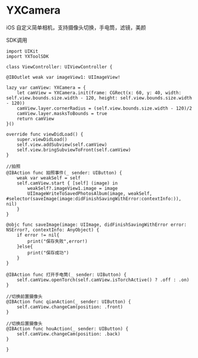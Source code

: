 # YXCamera
iOS 自定义简单相机，支持摄像头切换，手电筒，滤镜，美颜

SDK调用

    import UIKit
    import YXToolSDK

    class ViewController: UIViewController {

    @IBOutlet weak var imageView1: UIImageView!
    
    lazy var camView: YXCamera = {
        let camView = YXCamera.init(frame: CGRect(x: 60, y: 40, width: self.view.bounds.size.width - 120, height: self.view.bounds.size.width - 120))
        camView.layer.cornerRadius = (self.view.bounds.size.width - 120)/2
        camView.layer.masksToBounds = true
        return camView
    }()
    
    override func viewDidLoad() {
        super.viewDidLoad()
        self.view.addSubview(self.camView)
        self.view.bringSubviewToFront(self.camView)
    }
    
    //拍照
    @IBAction func 拍照事件(_ sender: UIButton) {
        weak var weakSelf = self
        self.camView.start { [self] (image) in
            weakSelf?.imageView1.image = image
            UIImageWriteToSavedPhotosAlbum(image, weakSelf, #selector(saveImage(image:didFinishSavingWithError:contextInfo:)), nil)
        }
    }
    
    @objc func saveImage(image: UIImage, didFinishSavingWithError error: NSError?, contextInfo: AnyObject) {
        if error != nil{
            print("保存失败",error!)
        }else{
            print("保存成功")
        }
    }
    
    @IBAction func 打开手电筒(_ sender: UIButton) {
        self.camView.openTorch(self.camView.isTorchActive() ? .off : .on)
    }
    
    //切换前置摄像头
    @IBAction func qianAction(_ sender: UIButton) {
        self.camView.changeCam(position: .front)
    }
    
    //切换后置摄像头
    @IBAction func houAction(_ sender: UIButton) {
        self.camView.changeCam(position: .back)
    }

    }
